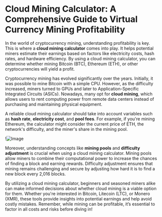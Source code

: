 # Cloud Mining Calculator: A Comprehensive Guide to Virtual Currency Mining Profitability

In the world of cryptocurrency mining, understanding profitability is key. This is where a **cloud mining calculator** comes into play. It helps potential miners estimate their earnings based on factors like electricity costs, hash rates, and hardware efficiency. By using a cloud mining calculator, you can determine whether mining Bitcoin (BTC), Ethereum (ETH), or other cryptocurrencies will yield a profit.

Cryptocurrency mining has evolved significantly over the years. Initially, it was possible to mine Bitcoin with a simple CPU. However, as the difficulty increased, miners turned to GPUs and later to Application-Specific Integrated Circuits (ASICs). Nowadays, many opt for **cloud mining**, which allows users to rent computing power from remote data centers instead of purchasing and maintaining physical equipment. 

A reliable cloud mining calculator should take into account variables such as **hash rate**, **electricity cost**, and **pool fees**. For example, if you're mining Ethereum, the calculator might consider the current price of ETH, the network's difficulty, and the miner's share in the mining pool. 

!![Image](https://github.com/user-attachments/assets/b6e7b7a2-655e-4d44-8baa-20c566a3cb65)

Moreover, understanding concepts like **mining pools** and **difficulty adjustment** is crucial when using a cloud mining calculator. Mining pools allow miners to combine their computational power to increase the chances of finding a block and earning rewards. Difficulty adjustment ensures that mining remains challenging and secure by adjusting how hard it is to find a new block every 2,016 blocks.

By utilizing a cloud mining calculator, beginners and seasoned miners alike can make informed decisions about whether cloud mining is a viable option for them. Whether you're interested in Bitcoin, Litecoin (LTC), or Monero (XMR), these tools provide insights into potential earnings and help avoid costly mistakes. Remember, while mining can be profitable, it’s essential to factor in all costs and risks before diving in!